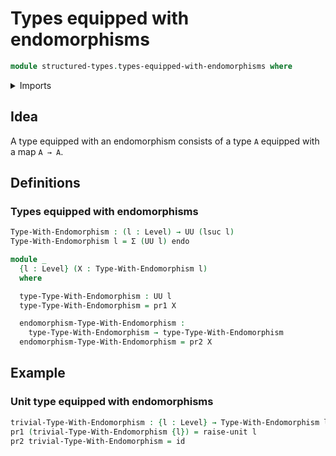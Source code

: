 # Types equipped with endomorphisms

```agda
module structured-types.types-equipped-with-endomorphisms where
```

<details><summary>Imports</summary>

```agda
open import foundation.dependent-pair-types
open import foundation.endomorphisms
open import foundation.function-types
open import foundation.raising-universe-levels-unit-type
open import foundation.unit-type
open import foundation.universe-levels
```

</details>

## Idea

A type equipped with an endomorphism consists of a type `A` equipped with a map
`A → A`.

## Definitions

### Types equipped with endomorphisms

```agda
Type-With-Endomorphism : (l : Level) → UU (lsuc l)
Type-With-Endomorphism l = Σ (UU l) endo

module _
  {l : Level} (X : Type-With-Endomorphism l)
  where

  type-Type-With-Endomorphism : UU l
  type-Type-With-Endomorphism = pr1 X

  endomorphism-Type-With-Endomorphism :
    type-Type-With-Endomorphism → type-Type-With-Endomorphism
  endomorphism-Type-With-Endomorphism = pr2 X
```

## Example

### Unit type equipped with endomorphisms

```agda
trivial-Type-With-Endomorphism : {l : Level} → Type-With-Endomorphism l
pr1 (trivial-Type-With-Endomorphism {l}) = raise-unit l
pr2 trivial-Type-With-Endomorphism = id
```
